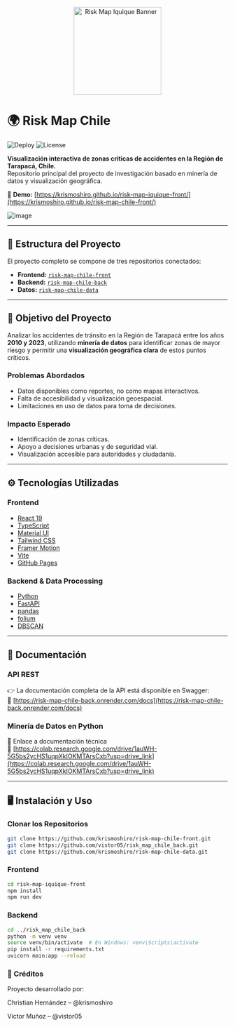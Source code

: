 <p align="center">
  <img src="https://github.com/user-attachments/assets/fd215dff-0a3f-4a5e-ae30-c14073edbd4b" alt="Risk Map Iquique Banner" width="200"/>
</p>

# 🌍 Risk Map Chile

![Deploy](https://img.shields.io/github/deployments/krismoshiro/risk-map-chile-front/github-pages?label=Deploy&style=flat-square)
![License](https://img.shields.io/badge/license-MIT-blue.svg)

**Visualización interactiva de zonas críticas de accidentes en la Región de Tarapacá, Chile.**  
Repositorio principal del proyecto de investigación basado en minería de datos y visualización geográfica.

🔗 **Demo:** [https://krismoshiro.github.io/risk-map-iquique-front/](https://krismoshiro.github.io/risk-map-chile-front/)

![image](https://github.com/user-attachments/assets/0e33f5b9-6817-40a3-8ca8-db425d9f2f23)

---

## 🧩 Estructura del Proyecto

El proyecto completo se compone de tres repositorios conectados:

- **Frontend:** [`risk-map-chile-front`](https://github.com/krismoshiro/risk-map-chile-front)
- **Backend:** [`risk-map-chile-back`](https://github.com/vistor05/risk_map_chile_back) 
- **Datos:** [`risk-map-chile-data`](https://github.com/krismoshiro/risk-map-chile-data)

---

## 📌 Objetivo del Proyecto

Analizar los accidentes de tránsito en la Región de Tarapacá entre los años **2010 y 2023**, utilizando **minería de datos** para identificar zonas de mayor riesgo y permitir una **visualización geográfica clara** de estos puntos críticos.

### Problemas Abordados

- Datos disponibles como reportes, no como mapas interactivos.
- Falta de accesibilidad y visualización geoespacial.
- Limitaciones en uso de datos para toma de decisiones.

### Impacto Esperado

- Identificación de zonas críticas.
- Apoyo a decisiones urbanas y de seguridad vial.
- Visualización accesible para autoridades y ciudadanía.

---

## ⚙️ Tecnologías Utilizadas

### Frontend

- [React 19](https://react.dev/)
- [TypeScript](https://www.typescriptlang.org/)
- [Material UI](https://mui.com/)
- [Tailwind CSS](https://tailwindcss.com/)
- [Framer Motion](https://www.framer.com/motion/)
- [Vite](https://vitejs.dev/)
- [GitHub Pages](https://pages.github.com/)

### Backend & Data Processing

- [Python](https://www.python.org/)
- [FastAPI](https://fastapi.tiangolo.com/)
- [pandas](https://pandas.pydata.org/)
- [folium](https://python-visualization.github.io/folium/)
- [DBSCAN](https://scikit-learn.org/stable/modules/generated/sklearn.cluster.DBSCAN.html)

---

## 📄 Documentación

### API REST

👉 La documentación completa de la API está disponible en Swagger:  
🔗 [https://risk-map-chile-back.onrender.com/docs](https://risk-map-chile-back.onrender.com/docs)

### Minería de Datos en Python

📍 Enlace a documentación técnica  
🔗 [https://colab.research.google.com/drive/1auWH-5G5bs2ycHS1uqpXkIOKMTArsCxb?usp=drive_link](https://colab.research.google.com/drive/1auWH-5G5bs2ycHS1uqpXkIOKMTArsCxb?usp=drive_link)

---

## 🖥️ Instalación y Uso

### Clonar los Repositorios

```bash
git clone https://github.com/krismoshiro/risk-map-chile-front.git
git clone https://github.com/vistor05/risk_map_chile_back.git
git clone https://github.com/krismoshiro/risk-map-chile-data.git
```
### Frontend
```bash
cd risk-map-iquique-front
npm install
npm run dev
```
### Backend
```bash
cd ../risk_map_chile_back
python -m venv venv
source venv/bin/activate  # En Windows: venv\Scripts\activate
pip install -r requirements.txt
uvicorn main:app --reload
```
### 👥 Créditos
Proyecto desarrollado por:

Christian Hernández – @krismoshiro

Victor Muñoz – @vistor05
